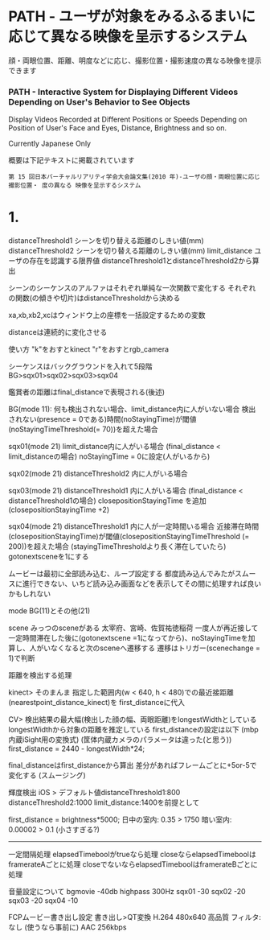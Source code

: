 # PATH - ユーザが対象をみるふるまいに応じて異なる映像を呈示するシステム  
顔・両眼位置、距離、明度などに応じ、撮影位置・撮影速度の異なる映像を提示できます  

### PATH - Interactive System for Displaying Different Videos Depending on User's Behavior to See Objects  
Display Videos Recorded at Different Positions or Speeds Depending on Position of User's Face and Eyes, Distance, Brightness and so on.  

Currently Japanese Only  

概要は下記テキストに掲載されています  

	第 15 回日本バーチャルリアリティ学会大会論文集(2010 年)-ユーザの顔・両眼位置に応じ撮影位置・ 度の異なる 映像を呈示するシステム


# 1. 
 distanceThreshold1 シーンを切り替える距離のしきい値(mm)
 distanceThreshold2 シーンを切り替える距離のしきい値(mm)
 limit_distance ユーザの存在を認識する限界値 distanceThreshold1とdistanceThreshold2から算出
 
 シーンのシーケンスのアルファはそれぞれ単純な一次関数で変化する
 それぞれの関数(の傾きや切片)はdistanceThresholdから決める
 
 xa,xb,xb2,xcはウィンドウ上の座標を一括設定するための変数
 
 distanceは連続的に変化させる
 
 使い方
 "k"をおすとkinect "r"をおすとrgb_camera
 
 
 
 シーケンスはバックグラウンドを入れて5段階
 BG>sqx01>sqx02>sqx03>sqx04
 
 鑑賞者の距離はfinal_distanceで表現される(後述)
 
 BG(mode 11):
 何も検出されない場合、limit_distance内に人がいない場合
 検出されない(presence = 0である)時間(noStayingTime)が閾値(noStayingTimeThreshold(= 70))を超えた場合
 
 
 sqx01(mode 21)
 limit_distance内に人がいる場合
 (final_distance < limit_distanceの場合)
 noStayingTime = 0に設定(人がいるから)
 
 sqx02(mode 21)
 distanceThreshold2 内に人がいる場合
 
 sqx03(mode 21)
 distanceThreshold1 内に人がいる場合
 (final_distance < distanceThreshold1の場合)
 closepositionStayingTime を追加 (closepositionStayingTime +2)
 
 sqx04(mode 21)
 distanceThreshold1 内に人が一定時間いる場合
 近接滞在時間(closepositionStayingTime)が閾値(closepositionStayingTimeThreshold (= 200))を超えた場合
 (stayingTimeThresholdより長く滞在していたら)
 gotonextsceneを1にする
 
 
 ムービーは最初に全部読み込む、ループ設定する
 都度読み込んでみたがスムースに進行できない、いちど読み込み画面などを表示してその間に処理すれば良いかもしれない
 
 
 mode
 BG(11)とその他(21)
 
 
 scene
 みっつのsceneがある
 太宰府、宮崎、佐賀祐徳稲荷
 一度人が再近接して一定時間滞在した後に(gotonextscene =1になってから)、noStayingTimeを加算し、人がいなくなると次のsceneへ遷移する
 遷移はトリガー(scenechange = 1)で判断
 
 
 
 距離を検出する処理
 
 kinect>
 そのまんま
 指定した範囲内(w < 640, h < 480)での最近接距離(nearestpoint_distance_kinect)を
 first_distanceに代入
 
 CV>
 検出結果の最大幅(検出した顔の幅、両眼距離)をlongestWidthとしている
 longestWidthから対象の距離を推定している
 first_distanceの設定は以下 (mbp内蔵iSight用の変換式)  (筐体内蔵カメラのパラメータは違った(と思う))
 first_distance = 2440 - longestWidth*24;
 
 final_distanceはfirst_distanceから算出
 差分があればフレームごとに+5or-5で変化する (スムージング)
 
 輝度検出 iOS >
 デフォルト値distanceThreshold1:800 distanceThreshold2:1000 limit_distance:1400を前提として
 
 first_distance = brightness*5000;
 日中の室内: 0.35 >  1750
 暗い室内: 0.00002 > 0.1 (小さすぎる?)
 
 ----
 一定間隔処理
 elapsedTimeboolがtrueなら処理
 closeならelapsedTimeboolはframerateAごとに処理
 closeでないならelapsedTimeboolはframerateBごとに処理
 
 
 音量設定について
 bgmovie -40db highpass 300Hz
 sqx01 -30
 sqx02 -20
 sqx03 -20
 sqx04 -10
 
 FCPムービー書き出し設定
 書き出し>QT変換
 H.264
 480x640
 高品質
 フィルタ:なし (使うなら事前に)
 AAC
 256kbps
 
 
 
